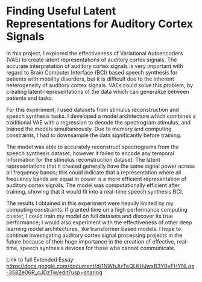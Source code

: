 # Finding Useful Latent Representations for Auditory Cortex Signals

In this project, I explored the effectiveness of Variational Autoencoders (VAE) to create latent representations of auditory cortex signals. The accurate interpretation of auditory cortex signals is very important with regard to Brain Computer Interface (BCI)  based speech synthesis for patients with mobility disorders, but it is difficult due to the inherent heterogeneity of auditory cortex signals. VAEs could solve this problem, by creating latent-representations of the data which can generalize between patients and tasks. 


For this experiment, I used datasets from stimulus reconstruction and speech synthesis tasks. I developed a model architecture which combines a traditional VAE with a regression to decode the spectrogram stimulus, and trained the models simultaneously. Due to memory and computing constraints, I had to downsample the data significantly before training. 


The model was able to accurately reconstruct spectrograms from the speech synthesis dataset, however it failed to encode any temporal information for the stimulus reconstruction dataset. The latent representations that it created generally have the same signal power across all frequency bands; this could indicate that a representation where all frequency bands are equal in power is a more efficient representation of auditory cortex signals. The model was computationally efficient after training, showing that it would fit into a real-time speech synthesis BCI. 


The results I obtained in this experiment were heavily limited by my computing constraints. If granted time on a high performance computing cluster, I could train my model on full datasets and discover its true performance; I would also experiment with the effectiveness of other deep learning model architectures, like transformer based models. I hope to continue investigating auditory cortex signal processing projects in the future because of their huge importance in the creation of effective, real-time, speech synthesis devices for those who cannot communicate. 


Link to full Extended Essay: https://docs.google.com/document/d/1NWbJizTeQLKHJwxB3YByFHYNLqs-358Ze06R_cJDzTw/edit?usp=sharing
